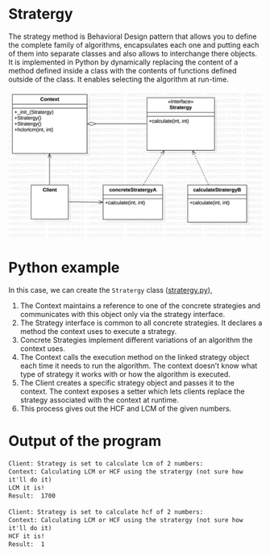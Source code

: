 # Stratergy

The strategy method is Behavioral Design pattern that allows you to define the complete family of algorithms, encapsulates each one and putting each of them into separate classes and also allows to interchange there objects. It is implemented in Python by dynamically replacing the content of a method defined inside a class with the contents of functions defined outside of the class. It enables selecting the algorithm at run-time.


![UML of Records class implemented as a Stratergy](stratergy.png "UML class diagram of Stratergy")

# Python example
In this case, we can create the `Stratergy` class ([stratergy.py](stratergy.py)),


1. The Context maintains a reference to one of the concrete strategies and communicates with this object only via the strategy interface.
2. The Strategy interface is common to all concrete strategies. It declares a method the context uses to execute a strategy.
3. Concrete Strategies implement different variations of an algorithm the context uses. 
4. The Context calls the execution method on the linked strategy object each time it needs to run the algorithm. The context doesn’t know what type of strategy it works with or how the algorithm is executed.
5. The Client creates a specific strategy object and passes it to the context. The context exposes a setter which lets clients replace the strategy associated with the context at runtime.
6. This process gives out the HCF and LCM of the given numbers.

# Output of the program

```
Client: Strategy is set to calculate lcm of 2 numbers: 
Context: Calculating LCM or HCF using the stratergy (not sure how it'll do it)
LCM it is!
Result:  1700

Client: Strategy is set to calculate hcf of 2 numbers: 
Context: Calculating LCM or HCF using the stratergy (not sure how it'll do it)
HCF it is!
Result:  1
```